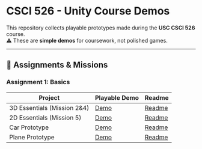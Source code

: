 # CSCI 526 - Unity Course Demos

This repository collects playable prototypes made during the **USC CSCI 526** course.  
⚠️ These are **simple demos** for coursework, not polished games.

---

## 📂 Assignments & Missions

### Assignment 1: Basics

| Project | Playable Demo | Readme |
|-------------|---------------|--------|
| 3D Essentials (Mission 2&4) | [Demo](https://siweihu.github.io/game_design/Assignments/hw_1/3D_essentials/) | [Readme](https://github.com/siweihu/game_design/tree/main/Assignments/hw_1/3D_essentials) |
| 2D Essentials (Mission 5) | [Demo](https://siweihu.github.io/game_design/Assignments/hw_1/2D_Essentials/) | [Readme](https://github.com/siweihu/game_design/tree/main/Assignments/hw_1/2D_Essentials) |
| Car Prototype | [Demo](https://siweihu.github.io/game_design/Assignments/hw_1/car_prototype/) | [Readme](https://github.com/siweihu/game_design/tree/main/Assignments/hw_1/car_prototype) |
| Plane Prototype | [Demo](https://siweihu.github.io/game_design/Assignments/hw_1/plane_prototype/) | [Readme](https://github.com/siweihu/game_design/tree/main/Assignments/hw_1/plane_prototype) |

